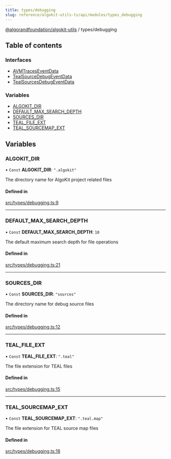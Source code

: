 ```yaml
---
title: types/debugging
slug: reference/algokit-utils-ts/api/modules/types_debugging
---
```


[@algorandfoundation/algokit-utils](/reference/algokit-utils-ts/api/overview) / types/debugging

## Table of contents

### Interfaces

- [AVMTracesEventData](/reference/algokit-utils-ts/api/interfaces/types_debuggingavmtraceseventdata/)
- [TealSourceDebugEventData](/reference/algokit-utils-ts/api/interfaces/types_debuggingtealsourcedebugeventdata/)
- [TealSourcesDebugEventData](/reference/algokit-utils-ts/api/interfaces/types_debuggingtealsourcesdebugeventdata/)

### Variables

- [ALGOKIT_DIR](#algokit_dir)
- [DEFAULT_MAX_SEARCH_DEPTH](#default_max_search_depth)
- [SOURCES_DIR](#sources_dir)
- [TEAL_FILE_EXT](#teal_file_ext)
- [TEAL_SOURCEMAP_EXT](#teal_sourcemap_ext)

## Variables

### ALGOKIT_DIR

• `Const` **ALGOKIT_DIR**: `".algokit"`

The directory name for AlgoKit project related files

#### Defined in

[src/types/debugging.ts:9](https://github.com/algorandfoundation/algokit-utils-ts/blob/main/src/types/debugging.ts#L9)

---

### DEFAULT_MAX_SEARCH_DEPTH

• `Const` **DEFAULT_MAX_SEARCH_DEPTH**: `10`

The default maximum search depth for file operations

#### Defined in

[src/types/debugging.ts:21](https://github.com/algorandfoundation/algokit-utils-ts/blob/main/src/types/debugging.ts#L21)

---

### SOURCES_DIR

• `Const` **SOURCES_DIR**: `"sources"`

The directory name for debug source files

#### Defined in

[src/types/debugging.ts:12](https://github.com/algorandfoundation/algokit-utils-ts/blob/main/src/types/debugging.ts#L12)

---

### TEAL_FILE_EXT

• `Const` **TEAL_FILE_EXT**: `".teal"`

The file extension for TEAL files

#### Defined in

[src/types/debugging.ts:15](https://github.com/algorandfoundation/algokit-utils-ts/blob/main/src/types/debugging.ts#L15)

---

### TEAL_SOURCEMAP_EXT

• `Const` **TEAL_SOURCEMAP_EXT**: `".teal.map"`

The file extension for TEAL source map files

#### Defined in

[src/types/debugging.ts:18](https://github.com/algorandfoundation/algokit-utils-ts/blob/main/src/types/debugging.ts#L18)
